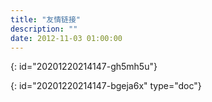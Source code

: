 ```yaml
---
title: "友情链接"
description: ""
date: 2012-11-03 01:00:00
---
```

{: id="20201220214147-gh5mh5u"}


{: id="20201220214147-bgeja6x" type="doc"}
